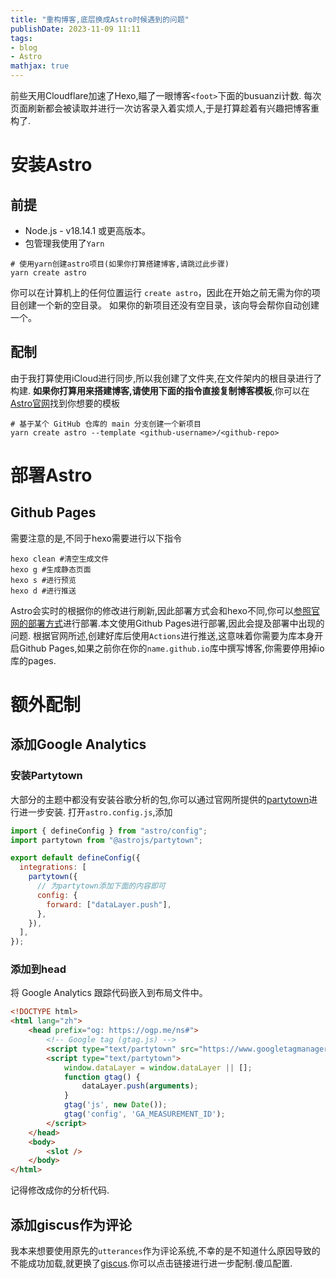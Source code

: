 ```yaml
---
title: "重构博客,底层换成Astro时候遇到的问题"
publishDate: 2023-11-09 11:11
tags:
- blog
- Astro
mathjax: true
---
```


前些天用Cloudflare加速了Hexo,瞄了一眼博客`<foot>`下面的busuanzi计数.
每次页面刷新都会被读取并进行一次访客录入着实烦人,于是打算趁着有兴趣把博客重构了.

# 安装Astro
## 前提
- Node.js - v18.14.1 或更高版本。
- 包管理我使用了`Yarn`


```shell
# 使用yarn创建astro项目(如果你打算搭建博客,请跳过此步骤)
yarn create astro
```

你可以在计算机上的任何位置运行 `create astro`，因此在开始之前无需为你的项目创建一个新的空目录。 如果你的新项目还没有空目录，该向导会帮你自动创建一个。

## 配制
由于我打算使用iCloud进行同步,所以我创建了文件夹,在文件架内的根目录进行了构建.
**如果你打算用来搭建博客,请使用下面的指令直接复制博客模板**,你可以在[Astro官网](https://astro.build/themes/?search=&categories%5B%5D=blog)找到你想要的模板
```shell
# 基于某个 GitHub 仓库的 main 分支创建一个新项目
yarn create astro --template <github-username>/<github-repo>
```

# 部署Astro
## Github Pages
需要注意的是,不同于hexo需要进行以下指令
```shell
hexo clean #清空生成文件
hexo g #生成静态页面
hexo s #进行预览
hexo d #进行推送
```
Astro会实时的根据你的修改进行刷新,因此部署方式会和hexo不同,你可以[参照官网的部署方式](https://docs.astro.build/zh-cn/guides/deploy/)进行部署.本文使用Github Pages进行部署,因此会提及部署中出现的问题.
根据官网所述,创建好库后使用`Actions`进行推送,这意味着你需要为库本身开启Github Pages,如果之前你在你的`name.github.io`库中撰写博客,你需要停用掉io库的pages.

# 额外配制
## 添加Google Analytics
### 安装Partytown
大部分的主题中都没有安装谷歌分析的包,你可以通过官网所提供的[partytown](https://docs.astro.build/zh-cn/guides/integrations-guide/partytown/)进行进一步安装.
打开`astro.config.js`,添加
```js
import { defineConfig } from "astro/config";
import partytown from "@astrojs/partytown";

export default defineConfig({
  integrations: [
    partytown({
      // 为partytown添加下面的内容即可
      config: {
        forward: ["dataLayer.push"],
      },
    }),
  ],
});

```
### 添加到head
将 Google Analytics 跟踪代码嵌入到布局文件中。
```html
<!DOCTYPE html>
<html lang="zh">
    <head prefix="og: https://ogp.me/ns#">
        <!-- Google tag (gtag.js) -->
        <script type="text/partytown" src="https://www.googletagmanager.com/gtag/js?id=GA_MEASUREMENT_ID"></script>
        <script type="text/partytown">
            window.dataLayer = window.dataLayer || [];
            function gtag() {
                dataLayer.push(arguments);
            }
            gtag('js', new Date());
            gtag('config', 'GA_MEASUREMENT_ID');
        </script>
    </head>
    <body>
        <slot />
    </body>
</html>
```
记得修改成你的分析代码.

## 添加giscus作为评论
我本来想要使用原先的`utterances`作为评论系统,不幸的是不知道什么原因导致的不能成功加载,就更换了[giscus](https://giscus.app/zh-CN).你可以点击链接进行进一步配制.傻瓜配置.